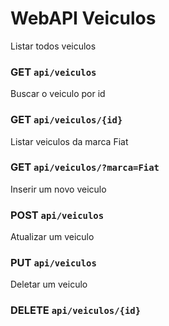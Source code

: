 # WebAPI Veiculos
 
Listar todos veiculos
### GET `api/veiculos`

Buscar o veiculo por id
### GET `api/veiculos/{id}`

Listar veiculos da marca Fiat
### GET `api/veiculos/?marca=Fiat`

Inserir um novo veiculo
### POST `api/veiculos`

Atualizar um veiculo
### PUT `api/veiculos`

Deletar um veiculo
### DELETE `api/veiculos/{id}`
